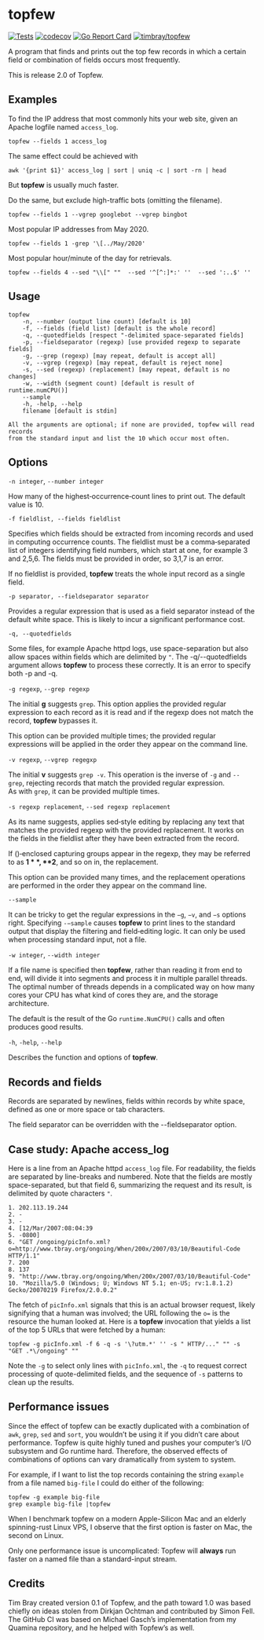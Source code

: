 # topfew

[![Tests](https://github.com/timbray/topfew/actions/workflows/tests.yaml/badge.svg)](https://github.com/timbray/topfew/actions/workflows/tests.yaml)
[![codecov](https://codecov.io/gh/timbray/topfew/branch/main/graph/badge.svg)](https://codecov.io/gh/timbray/topfew)
[![Go Report Card](https://goreportcard.com/badge/github.com/timbray/topfew)](https://goreportcard.com/report/github.com/timbray/topfew)
[![timbray/topfew](https://img.shields.io/github/go-mod/go-version/timbray/topfew)](https://github.com/timbray/topfew)


A program that finds and prints out the top few records in which a certain field or combination of fields occurs most frequently.

This is release 2.0 of Topfew.

## Examples

To find the IP address that most commonly hits your web site, given an Apache logfile named `access_log`.

`topfew --fields 1 access_log`

The same effect could be achieved with

`awk '{print $1}' access_log | sort | uniq -c | sort -rn | head`

But **topfew** is usually much faster.

Do the same, but exclude high-traffic bots (omitting the filename).

`topfew --fields 1 --vgrep googlebot --vgrep bingbot`

Most popular IP addresses from May 2020.

`topfew --fields 1 -grep '\[../May/2020'`

Most popular hour/minute of the day for retrievals.

`topfew --fields 4 --sed "\\[" ""  --sed '^[^:]*:' ''  --sed ':..$' ''`

## Usage

```shell
topfew
	-n, --number (output line count) [default is 10]
	-f, --fields (field list) [default is the whole record]
	-q, --quotedfields [respect "-delimited space-separated fields]
	-p, --fieldseparator (regexp) [use provided regexp to separate fields]
	-g, --grep (regexp) [may repeat, default is accept all]
	-v, --vgrep (regexp) [may repeat, default is reject none]
	-s, --sed (regexp) (replacement) [may repeat, default is no changes]
	-w, --width (segment count) [default is result of runtime.numCPU()]
	--sample
	-h, -help, --help
	filename [default is stdin]

All the arguments are optional; if none are provided, topfew will read records 
from the standard input and list the 10 which occur most often.
```
## Options
`-n integer`, `--number integer` 

How many of the highest‐occurrence‐count lines to print out. 
The default value is 10.

`-f fieldlist, --fields fieldlist`

Specifies which fields should be extracted from incoming records and used in computing occurrence counts.
The fieldlist must be a comma‐separated  list  of  integers  identifying  field numbers, which start at one, for example 3 and 2,5,6.
The fields must be provided in order, so 3,1,7 is an error.

If no fieldlist is provided, **topfew** treats the whole input record as a single field.

`-p separator, --fieldseparator separator` 

Provides a regular expression that is used as a field separator instead of the default white space.
This is likely to incur a significant performance cost.

`-q, --quotedfields`

Some files, for example Apache httpd logs, use space-separation but also
allow spaces within fields which are delimited by `"`. The -q/--quotedfields
argument allows **topfew** to process these correctly. It is an error to specify both
-p and -q.

`-g regexp`, `--grep regexp`

The  initial **g** suggests `grep`.
This option applies the provided regular expression to each record as it is read and if the regexp does not match the record, **topfew** bypasses it.

This option can be provided multiple times; the provided regular expressions will be applied in the order they appear on the command line.

`-v regexp`, `--vgrep regegxp`

The initial **v** suggests `grep ‐v`. This operation is the  inverse  of `-g` and `-‐grep`, rejecting records that match the  provided regular  expression.  
As  with `grep`, it can be provided multiple times.

`-s regexp replacement`, `--sed regexp replacement`

As its name suggests, applies sed‐style editing by replacing any text that matches the provided regexp with the provided replacement.
It  works on the fields in the fieldlist after they have been extracted from the record.

If ()‐enclosed capturing groups appear in the regexp,  they  may be referred to as **$1**, **$2**, and so on in, the replacement.

This  option can be provided many times, and the replacement operations are performed in the order they appear on  the  command line.

`--sample`

It can be tricky to get the regular expressions in the `−g`, `−v`, and `−s` options  right.
Specifying `-−sample`  causes  **topfew**  to  print lines to the standard output that display the filtering and field‐editing logic.
It can  only  be used when processing standard input, not a file.

`-w integer`, `--width integer`

If a file name is specified then **topfew**, rather than reading it from end to end, will divide it into segments and process it in multiple parallel threads.
The optimal number of threads depends in a complicated way on how many cores your CPU has what kind of cores they are, and the storage architecture.

The default is the result of the Go `runtime.NumCPU()` calls and often produces good results.

`-h`, `-help`, `--help`

Describes the function and options of **topfew**.

## Records and fields

Records are separated by newlines, fields within records by white space, defined as one or more space or tab characters.

The field separator can be overridden with the --fieldseparator option.

## Case study: Apache access_log

Here is a line from an Apache httpd `access_log` file. For readability, the fields are 
separated by line-breaks and numbered. Note that the fields are mostly space-separated, but that field 6,
summarizing the request and its result, is delimited by quote characters `"`.

```
1. 202.113.19.244 
2. - 
3. - 
4. [12/Mar/2007:08:04:39 
5. -0800] 
6. "GET /ongoing/picInfo.xml?o=http://www.tbray.org/ongoing/When/200x/2007/03/10/Beautiful-Code HTTP/1.1" 
7. 200 
8. 137 
9. "http://www.tbray.org/ongoing/When/200x/2007/03/10/Beautiful-Code" 
10. "Mozilla/5.0 (Windows; U; Windows NT 5.1; en-US; rv:1.8.1.2) Gecko/20070219 Firefox/2.0.0.2"
```

The fetch of `picInfo.xml` signals that this is an actual browser request, likely signifying that 
a human was involved; the URL following the `o=` is the resource the human looked at. Here is a 
**topfew** invocation that yields a list of the top 5 URLs that were fetched by a human:

```shell
topfew -g picInfo.xml -f 6 -q -s '\?utm.*' '' -s " HTTP/..." "" -s "GET .*\/ongoing" ""
```

Note the `-g` to select only lines with `picInfo.xml`, the `-q` to request correct processing
of quote-delimited fields, and the sequence of `-s` patterns to clean up the results.

## Performance issues

Since the effect of topfew can be exactly duplicated with a combination of `awk`, `grep`, `sed` and `sort`, you wouldn’t be using it if you didn’t care about performance. 
Topfew is quite highly tuned and pushes your computer’s I/O subsystem and Go runtime hard.
Therefore, the observed effects of combinations of options can vary dramatically from system to system.

For example, if I want to list the top records containing the string `example` from a file named `big-file` I could do either of the following:

```shell
topfew -g example big-file 
grep example big-file |topfew
```

When I benchmark topfew on a modern Apple-Silicon Mac and an elderly spinning-rust Linux VPS, I observe that the first option is faster on Mac, the second on Linux.

Only one performance issue is uncomplicated: Topfew will **always** run faster on a named file than a standard-input stream.

## Credits

Tim Bray created version 0.1 of Topfew, and the path toward 1.0 was based chiefly on ideas stolen from Dirkjan Ochtman and contributed by Simon Fell.
The GitHub CI was based on Michael Gasch’s implementation from my Quamina repository, and he helped with Topfew’s as well.
